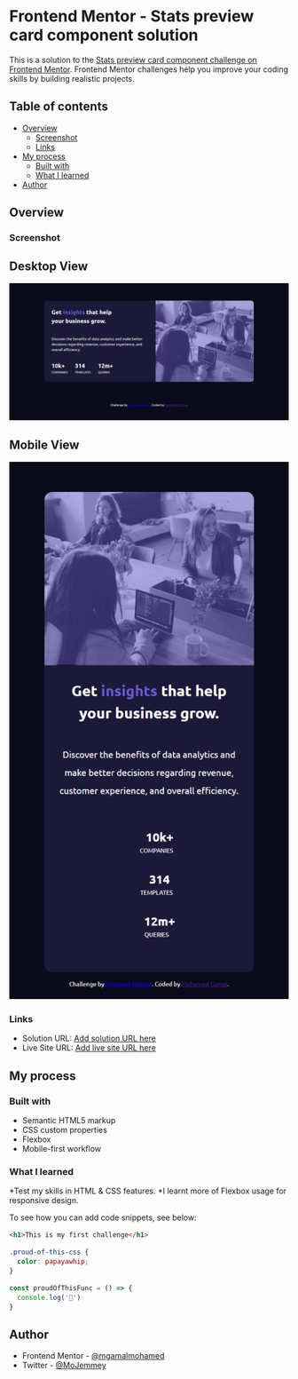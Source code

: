 # Frontend Mentor - Stats preview card component solution

This is a solution to the [Stats preview card component challenge on Frontend Mentor](https://www.frontendmentor.io/challenges/stats-preview-card-component-8JqbgoU62). Frontend Mentor challenges help you improve your coding skills by building realistic projects. 

## Table of contents

- [Overview](#overview)
  - [Screenshot](#screenshot)
  - [Links](#links)
- [My process](#my-process)
  - [Built with](#built-with)
  - [What I learned](#what-i-learned)
- [Author](#author)

## Overview

### Screenshot

## Desktop View

![](images/Capture-Frontend-Mentor-Stats-preview-card-component.png)

## Mobile View

![](images/Capture-Frontend-Mentor-Stats-preview-card-component-Mobile.png)


### Links

- Solution URL: [Add solution URL here](https://github.com/mgamalmohamed/frontend-mentor-projects/tree/main/stats-preview-card-solution)
- Live Site URL: [Add live site URL here](https://affectionate-bell-b1ca03.netlify.app)

## My process

### Built with

- Semantic HTML5 markup
- CSS custom properties
- Flexbox
- Mobile-first workflow

### What I learned

*Test my skills in HTML & CSS features.
*I learnt more of Flexbox usage for responsive design.

To see how you can add code snippets, see below:

```html
<h1>This is my first challenge</h1>
```
```css
.proud-of-this-css {
  color: papayawhip;
}
```
```js
const proudOfThisFunc = () => {
  console.log('🎉')
}
```

## Author

- Frontend Mentor - [@mgamalmohamed](https://www.frontendmentor.io/profile/mgamalmohamed)
- Twitter - [@MoJemmey](https://twitter.com/MoJemmey)

